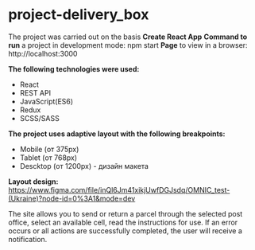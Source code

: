 # **project-delivery_box**

The project was carried out on the basis **Create React App**
**Command to run** a project in development mode: npm start
**Page** to view in a browser: http://localhost:3000

**The following technologies were used:**
- React
- REST API
- JavaScript(ES6)
- Redux
- SCSS/SASS

**The project uses adaptive layout with the following breakpoints:**
- Mobile (от 375px)
- Tablet (от 768px)
- Descktop (от 1200px) - дизайн макета

**Layout design:** https://www.figma.com/file/inQl6Jm41xikjUwfDGJsdq/OMNIC_test-(Ukraine)?node-id=0%3A1&mode=dev

The site allows you to send or return a parcel through the selected post office, select an available cell, read the instructions for use. If an error occurs or all actions are successfully completed, the user will receive a notification.
